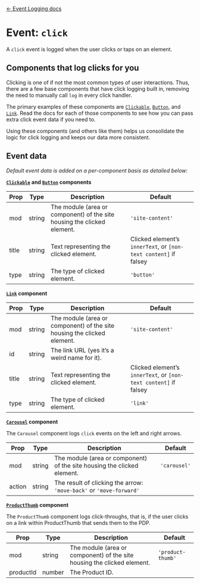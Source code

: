 [← Event Logging docs](/guides/event-logging)

# Event: `click`

A `click` event is logged when the user clicks or taps on an element.

## Components that log clicks for you

Clicking is one of if not the most common types of user interactions. Thus, there are a few base components that have click logging built in, removing the need to manually call `log` in every click handler.

The primary examples of these components are [`Clickable`](/components/Clickable.md), [`Button`](/components/Button.md), and [`Link`](/components/Link.md). Read the docs for each of those components to see how you can pass extra click event data if you need to.

Using these components (and others like them) helps us consolidate the logic for click logging and keeps our data more consistent.

## Event data

_Default event data is added on a per-component basis as detailed below:_

**[`Clickable`](/components/Clickable.md) and [`Button`](/components/Button.md) components**

Prop|Type|Description|Default
---|---|---|---
mod|string|The module (area or component) of the site housing the clicked element.|`'site-content'`
title|string|Text representing the clicked element.|Clicked element’s `innerText`, or `[non-text content]` if falsey
type|string|The type of clicked element.|`'button'`

**[`Link`](/components/Link.md) component**

Prop|Type|Description|Default
---|---|---|---
mod|string|The module (area or component) of the site housing the clicked element.|`'site-content'`
id|string|The link URL (yes it’s a weird name for it).|
title|string|Text representing the clicked element.|Clicked element’s `innerText`, or `[non-text content]` if falsey
type|string|The type of clicked element.|`'link'`

**[`Carousel`](/components/Carousel.md) component**

The `Carousel` component logs `click` events on the left and right arrows.

Prop|Type|Description|Default
---|---|---|---
mod|string|The module (area or component) of the site housing the clicked element.|`'carousel'`
action|string|The result of clicking the arrow: `'move-back'` or `'move-forward'`|

**[`ProductThumb`](/src/components/ProductThumb/index.js) component**

The `ProductThumb` component logs click-throughs, that is, if the user clicks on a link within ProductThumb that sends them to the PDP.

Prop|Type|Description|Default
---|---|---|---
mod|string|The module (area or component) of the site housing the clicked element.|`'product-thumb'`
productId|number|The Product ID.|
